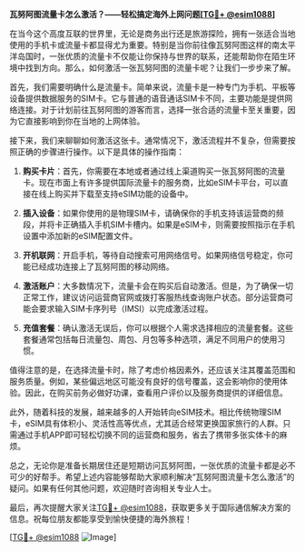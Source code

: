 **瓦努阿图流量卡怎么激活？——轻松搞定海外上网问题[[TG💪+ @esim1088](https://t.me/s/esim1088)]**

在当今这个高度互联的世界里，无论是商务出行还是旅游探险，拥有一张适合当地使用的手机卡或流量卡都显得尤为重要。特别是当你前往像瓦努阿图这样的南太平洋岛国时，一张优质的流量卡不仅能让你保持与世界的联系，还能帮助你在陌生环境中找到方向。那么，如何激活一张瓦努阿图的流量卡呢？让我们一步步来了解。

首先，我们需要明确什么是流量卡。简单来说，流量卡是一种专门为手机、平板等设备提供数据服务的SIM卡。它与普通的语音通话SIM卡不同，主要功能是提供网络连接。对于计划前往瓦努阿图的游客而言，选择一张合适的流量卡至关重要，因为它直接影响到你在当地的上网体验。

接下来，我们来聊聊如何激活这张卡。通常情况下，激活流程并不复杂，但需要按照正确的步骤进行操作。以下是具体的操作指南：

1. **购买卡片**：首先，你需要在本地或者通过线上渠道购买一张瓦努阿图的流量卡。现在市面上有许多提供国际流量卡的服务商，比如eSIM卡平台，可以直接在线上购买并下载至支持eSIM功能的设备中。

2. **插入设备**：如果你使用的是物理SIM卡，请确保你的手机支持该运营商的频段，并将卡正确插入手机SIM卡槽内。如果是eSIM卡，则需要按照指示在手机设置中添加新的eSIM配置文件。

3. **开机联网**：开启手机，等待自动搜索可用网络信号。如果网络信号稳定，你可能已经成功连接上了瓦努阿图的移动网络。

4. **激活账户**：大多数情况下，流量卡会在购买后自动激活。但是，为了确保一切正常工作，建议访问运营商官网或拨打客服热线查询账户状态。部分运营商可能会要求输入SIM卡序列号（IMSI）以完成激活过程。

5. **充值套餐**：确认激活无误后，你可以根据个人需求选择相应的流量套餐。这些套餐通常包括每日流量包、周包、月包等多种选项，满足不同用户的使用习惯。

值得注意的是，在选择流量卡时，除了考虑价格因素外，还应该关注其覆盖范围和服务质量。例如，某些偏远地区可能没有良好的信号覆盖，这会影响你的使用体验。因此，在购买前务必做好功课，查看用户评价以及服务商提供的详细信息。

此外，随着科技的发展，越来越多的人开始转向eSIM技术。相比传统物理SIM卡，eSIM具有体积小、灵活性高等优点，尤其适合经常更换国家旅行的人群。只需通过手机APP即可轻松切换不同的运营商和服务，省去了携带多张实体卡的麻烦。

总之，无论你是准备长期居住还是短期访问瓦努阿图，一张优质的流量卡都是必不可少的好帮手。希望上述内容能够帮助大家顺利解决“瓦努阿图流量卡怎么激活”的疑问。如果有任何其他问题，欢迎随时咨询相关专业人士。

最后，再次提醒大家关注[TG💪+ @esim1088](https://t.me/s/esim1088)，获取更多关于国际通信解决方案的信息。祝每位朋友都能享受到愉快便捷的海外旅程！

[[TG💪+ @esim1088](https://t.me/s/esim1088) ![Image](https://i.postimg.cc/4NQfJmqS/Snipaste-2025-05-13-00-14-12.png)]